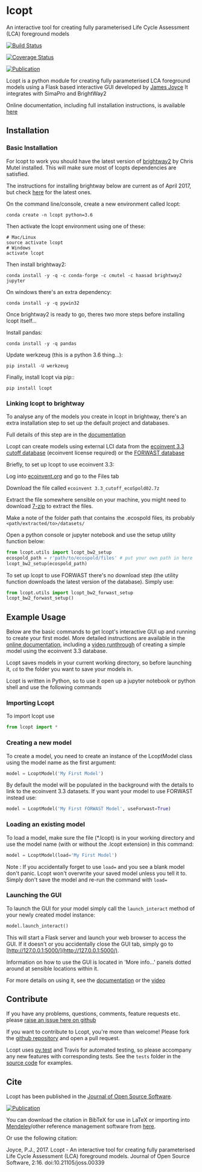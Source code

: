 # lcopt
An interactive tool for creating fully parameterised Life Cycle Assessment (LCA) foreground models

[![Build Status](https://travis-ci.org/pjamesjoyce/lcopt.svg?branch=master)](https://travis-ci.org/pjamesjoyce/lcopt)

[![Coverage Status](https://coveralls.io/repos/github/pjamesjoyce/lcopt/badge.svg?branch=master)](https://coveralls.io/github/pjamesjoyce/lcopt?branch=master)

[![Publication](http://joss.theoj.org/papers/c0b544bee185c9ac75e96d24b8573547/status.svg)](http://joss.theoj.org/papers/c0b544bee185c9ac75e96d24b8573547)

Lcopt is a python module for creating fully parameterised LCA foreground models using a Flask based interactive GUI developed by [James Joyce](https://pjamesjoyce.github.io/)
It integrates with SimaPro and BrightWay2

Online documentation, including full installation instructions, is available [here](http://lcopt.readthedocs.io)

## Installation

### Basic Installation

For lcopt to work you should have the latest version of [brightway2](https://brightwaylca.org/) by Chris Mutel installed.
This will make sure most of lcopts dependencies are satisfied.

The instructions for installing brightway below are current as of April 2017, but check [here](https://docs.brightwaylca.org/installation.html) for the latest ones.

On the command line/console, create a new environment called lcopt:

```
conda create -n lcopt python=3.6
```


Then activate the lcopt environment using one of these:
```
# Mac/Linux
source activate lcopt
# Windows
activate lcopt
```

Then install brightway2:
```
conda install -y -q -c conda-forge -c cmutel -c haasad brightway2 jupyter
```

On windows there's an extra dependency:
```
conda install -y -q pywin32
```

Once brightway2 is ready to go, theres two more steps before installing lcopt itself...

Install pandas:
```
conda install -y -q pandas
```

Update werkzeug (this is a python 3.6 thing...):
```
pip install -U werkzeug
```

Finally, install lcopt via pip::
```
pip install lcopt
```

### Linking lcopt to brightway

To analyse any of the models you create in lcopt in brightway, there's an extra installation step to set up the default project and databases.

Full details of this step are in the [documentation](https://lcopt.readthedocs.io/en/latest/1_installation.html#setting-up-brightway2-for-lcopt)

Lcopt can create models using external LCI data from the [ecoinvent 3.3 cutoff database](http://www.ecoinvent.org/database/ecoinvent-33/ecoinvent-33.html) (ecoinvent license required) or the [FORWAST database](http://forwast.brgm.fr/)

Briefly, to set up lcopt to use ecoinvent 3.3:

Log into [ecoinvent.org](http://www.ecoinvent.org/login-databases.html) and go to the Files tab

Download the file called `ecoinvent 3.3_cutoff_ecoSpold02.7z`

Extract the file somewhere sensible on your machine, you might need to download [7-zip](http://www.7-zip.org/download.html) to extract the files.

Make a note of the folder path that contains the .ecospold files, its probably `<path/extracted/to>/datasets/`

Open a python console or jupyter notebook and use the setup utility function below:

```python
from lcopt.utils import lcopt_bw2_setup
ecospold_path = r'path/to/ecospold/files' # put your own path in here
lcopt_bw2_setup(ecospold_path)
```

To set up lcopt to use FORWAST there's no download step (the utility function downloads the latest version of the database). Simply use:

```python
from lcopt.utils import lcopt_bw2_forwast_setup
lcopt_bw2_forwast_setup()
```

## Example Usage

Below are the basic commands to get lcopt's interactive GUI up and running to create your first model. More detailed instructions are available in the [online documentation](https://lcopt.readthedocs.io/en/latest/2_use.html), including a [video runthrough](https://lcopt.readthedocs.io/en/latest/3_video_runthrough.html) of creating a simple model using the ecoinvent 3.3 database.

Lcopt saves models in your current working directory, so before launching it, `cd` to the folder you want to save your models in.

Lcopt is written in Python, so to use it open up a jupyter notebook or python shell and use the following commands

### Importing Lcopt

To import lcopt use 

```python
from lcopt import *
```

### Creating a new model

To create a model, you need to create an instance of the LcoptModel class using the model name as the first argument:

```python
model = LcoptModel('My First Model')
```

By default the model will be populated in the background with the details to link to the ecoinvent 3.3 datasets. If you want your model to use FORWAST instead use:

```python
model = LcoptModel('My First FORWAST Model', useForwast=True)
```

### Loading an existing model

To load a model, make sure the file (*.lcopt) is in your working directory and use the model name (with or without the .lcopt extension) in this command:

```python
model = LcoptModel(load='My First Model')
```

Note : If you accidentally forget to use `load=` and you see a blank model don't panic. Lcopt won't overwrite your saved model unless you tell it to. Simply don't save the model and re-run the command with `load=`

### Launching the GUI

To launch the GUI for your model simply call the `launch_interact` method of your newly created model instance:

```python
model.launch_interact()
```

This will start a Flask server and launch your web browser to access the GUI. If it doesn't or you accidentally close the GUI tab, simply go to [http://127.0.0.1:5000/](http://127.0.0.1:5000/).

Information on how to use the GUI is located in 'More info...' panels dotted around at sensible locations within it.

For more details on using it, see the [documentation](https://lcopt.readthedocs.io/en/latest/2_use.html) or the [video](https://lcopt.readthedocs.io/en/latest/3_video_runthrough.html)

## Contribute

If you have any problems, questions, comments, feature requests etc. please [raise an issue here on github](https://github.com/pjamesjoyce/lcopt/issues)

If you want to contribute to Lcopt, you're more than welcome! Please fork the [github repository](https://github.com/pjamesjoyce/lcopt/) and open a pull request. 

Lcopt uses [py.test](https://docs.pytest.org/en/latest/index.html>) and Travis for automated testing, so please accompany any new features with corresponding tests. See the `tests` folder in the [source code](https://github.com/pjamesjoyce/lcopt/tree/master/tests) for examples.  

## Cite

Lcopt has been published in the [Journal of Open Source Software](http://joss.theoj.org/papers/10.21105/joss.00339).

[![Publication](http://joss.theoj.org/papers/c0b544bee185c9ac75e96d24b8573547/status.svg)](http://joss.theoj.org/papers/c0b544bee185c9ac75e96d24b8573547)

You can download the citation in BibTeX for use in LaTeX or importing into [Mendeley](https://www.mendeley.com/)/other reference management software from [here](http://www.doi2bib.org/#/doi/10.21105/joss.00339).

Or use the following citation:

Joyce, P.J., 2017. Lcopt - An interactive tool for creating fully parameterised Life Cycle Assessment (LCA) foreground models. Journal of Open Source Software, 2:16. doi:10.21105/joss.00339